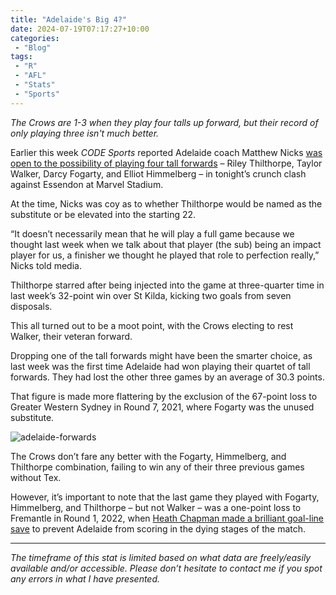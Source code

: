 ```yaml
---
title: "Adelaide's Big 4?"
date: 2024-07-19T07:17:27+10:00
categories:
 - "Blog"
tags:
 - "R"
 - "AFL" 
 - "Stats"
 - "Sports"
---
```


*The Crows are 1-3 when they play four talls up forward, but their record of only playing three isn't much better.*

<!--more-->

Earlier this week *CODE Sports* reported Adelaide coach Matthew Nicks [was open to the possibility of playing four tall forwards](https://www.codesports.com.au/afl/afl-round-19-teams-adelaide-open-to-playing-four-tall-forwards-against-essendon/news-story/856692410c8c4fe833921b971ff25715) – Riley Thilthorpe, Taylor Walker, Darcy Fogarty, and Elliot Himmelberg – in tonight’s crunch clash against Essendon at Marvel Stadium.

At the time, Nicks was coy as to whether Thilthorpe would be named as the substitute or be elevated into the starting 22.

“It doesn’t necessarily mean that he will play a full game because we thought last week when we talk about that player (the sub) being an impact player for us, a finisher we thought he played that role to perfection really,” Nicks told media.

Thilthorpe starred after being injected into the game at three-quarter time in last week’s 32-point win over St Kilda, kicking two goals from seven disposals. 

This all turned out to be a moot point, with the Crows electing to rest Walker, their veteran forward.

Dropping one of the tall forwards might have been the smarter choice, as last week was the first time Adelaide had won playing their quartet of tall forwards. They had lost the other three games by an average of 30.3 points. 

That figure is made more flattering by the exclusion of the 67-point loss to Greater Western Sydney in Round 7, 2021, where Fogarty was the unused substitute. 

![adelaide-forwards](/img/content/posts/adelaide-fwds.png)

The Crows don’t fare any better with the Fogarty, Himmelberg, and Thilthorpe combination, failing to win any of their three previous games without Tex. 

However, it’s important to note that the last game they played with Fogarty, Himmelberg, and Thilthorpe – but not Walker – was a one-point loss to Fremantle in Round 1, 2022, when [Heath Chapman made a brilliant goal-line save](https://www.afl.com.au/video/723709/last-two-mins-crazy-goalkeeper-save-denies-crows-in-insane-ending?videoId=723709&modal=true&type=video&publishFrom=1647763089001) to prevent Adelaide from scoring in the dying stages of the match. 

--- 

*The timeframe of this stat is limited based on what data are freely/easily available and/or accessible. Please don’t hesitate to contact me if you spot any errors in what I have presented.*